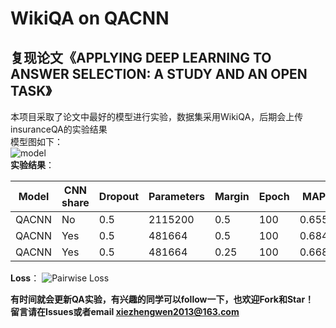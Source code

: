 # WikiQA on QACNN
## 复现论文《APPLYING DEEP LEARNING TO ANSWER SELECTION: A STUDY AND AN OPEN TASK》  
本项目采取了论文中最好的模型进行实验，数据集采用WikiQA，后期会上传insuranceQA的实验结果  
模型图如下：  
![model]( https://github.com/WenRichard/QACNN/raw/master/photo/model.png)  
**实验结果**：    

|Model|CNN share|Dropout|Parameters|Margin|Epoch|MAP|MRR|  
|-|-|-|-|-|-|-|-|  
|QACNN|No|0.5|2115200|0.5|100|0.655|0.673|  
|QACNN|Yes|0.5|481664|0.5|100|0.684|0.697|  
|QACNN|Yes|0.5|481664|0.25|100|0.668|0.674|  

**Loss**：
![Pairwise Loss]( https://github.com/WenRichard/QACNN/raw/master/photo/loss0.5.png)  

**有时间就会更新QA实验，有兴趣的同学可以follow一下，也欢迎Fork和Star！**  
**留言请在Issues或者email xiezhengwen2013@163.com**
